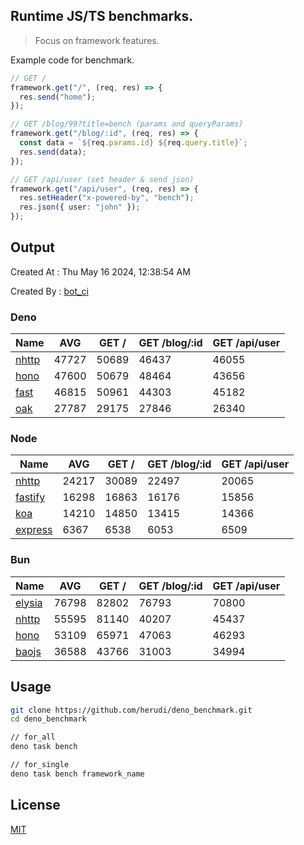 ## Runtime JS/TS benchmarks.

> Focus on framework features.

Example code for benchmark.
```ts
// GET /
framework.get("/", (req, res) => {
  res.send("home");
});

// GET /blog/99?title=bench (params and queryParams)
framework.get("/blog/:id", (req, res) => {
  const data = `${req.params.id} ${req.query.title}`;
  res.send(data);
});

// GET /api/user (set header & send json)
framework.get("/api/user", (req, res) => {
  res.setHeader("x-powered-by", "bench");
  res.json({ user: "john" });
});
```

## Output
Created At : Thu May 16 2024, 12:38:54 AM

Created By : [bot_ci](https://github.com/herudi/deno_benchmarks/commits?author=github-actions%5Bbot%5D)


### Deno
|Name|AVG|GET /|GET /blog/:id|GET /api/user|
|----|----|----|----|----|
|[nhttp](https://github.com/nhttp/nhttp)|47727|50689|46437|46055|
|[hono](https://github.com/honojs/hono)|47600|50679|48464|43656|
|[fast](https://github.com/danteissaias/fast)|46815|50961|44303|45182|
|[oak](https://github.com/oakserver/oak)|27787|29175|27846|26340|
  


### Node
|Name|AVG|GET /|GET /blog/:id|GET /api/user|
|----|----|----|----|----|
|[nhttp](https://github.com/nhttp/nhttp)|24217|30089|22497|20065|
|[fastify](https://github.com/fastify/fastify)|16298|16863|16176|15856|
|[koa](https://github.com/koajs/koa)|14210|14850|13415|14366|
|[express](https://github.com/expressjs/express)|6367|6538|6053|6509|
  


### Bun
|Name|AVG|GET /|GET /blog/:id|GET /api/user|
|----|----|----|----|----|
|[elysia](https://github.com/elysiajs/elysia)|76798|82802|76793|70800|
|[nhttp](https://github.com/nhttp/nhttp)|55595|81140|40207|45437|
|[hono](https://github.com/honojs/hono)|53109|65971|47063|46293|
|[baojs](https://github.com/mattreid1/baojs)|36588|43766|31003|34994|
  



## Usage

```bash
git clone https://github.com/herudi/deno_benchmark.git
cd deno_benchmark

// for_all
deno task bench

// for_single
deno task bench framework_name
```

## License

[MIT](LICENSE)


